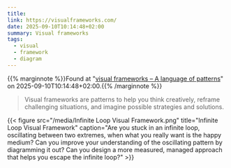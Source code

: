 ```yaml
---
title: 
link: https://visualframeworks.com/
date: 2025-09-10T10:14:48+02:00
summary: Visual frameworks
tags:
  - visual
  - framework
  - diagram
---
```

{{% marginnote %}}Found at "[visual frameworks – A language of patterns](https://web.archive.org/web/20250910101448/https://visualframeworks.com/)" on 2025-09-10T10:14:48+02:00.{{% /marginnote %}}

> Visual frameworks are patterns to help you think creatively, reframe challenging situations, and imagine possible strategies and solutions.

{{< figure src="/media/Infinite Loop Visual Framework.png" title="Infinite Loop Visual Framework" caption="Are you stuck in an infinite loop, oscillating between two extremes, when what you really want is the happy medium? Can you improve your understanding of the oscillating pattern by diagramming it out? Can you design a more measured, managed approach that helps you escape the infinite loop?" >}}